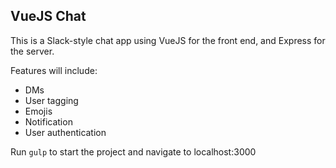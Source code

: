 VueJS Chat
----------

This is a Slack-style chat app using VueJS for the front end, and Express for the server.

Features will include:
- DMs
- User tagging
- Emojis
- Notification
- User authentication

Run `gulp` to start the project and navigate to localhost:3000
